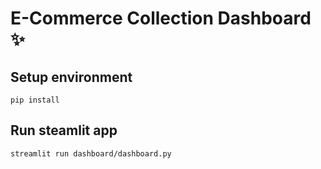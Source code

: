 # E-Commerce Collection Dashboard ✨

## Setup environment
```
pip install
```

## Run steamlit app
```
streamlit run dashboard/dashboard.py
```